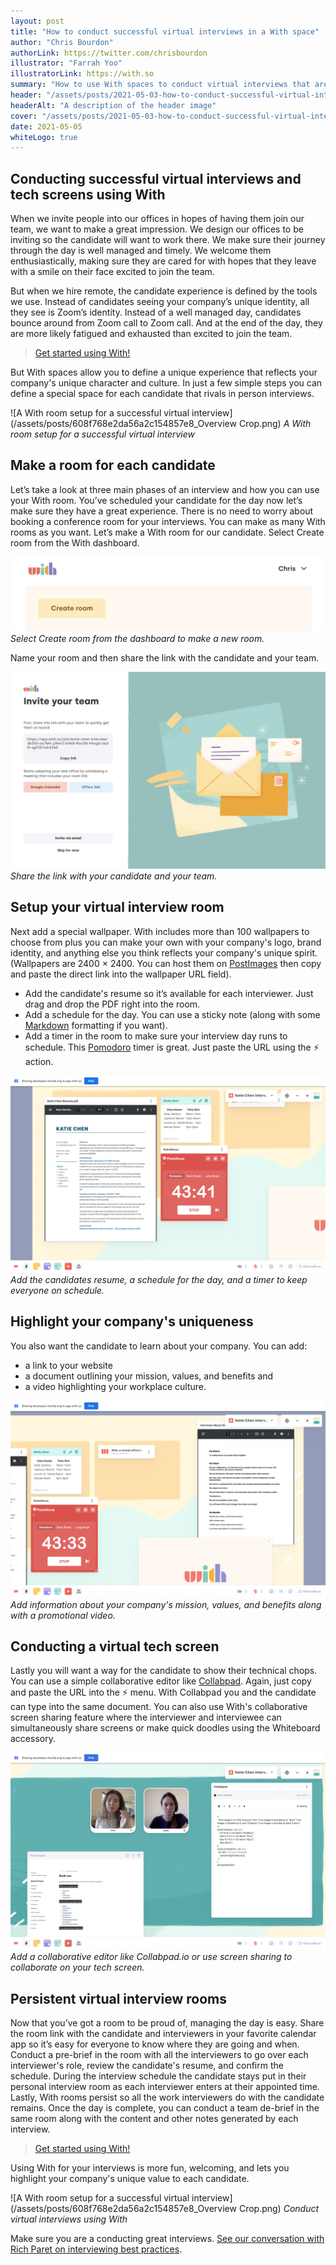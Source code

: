 ```yaml
---
layout: post
title: "How to conduct successful virtual interviews in a With space"
author: "Chris Bourdon"
authorLink: https://twitter.com/chrisbourdon
illustrator: "Farrah Yoo"
illustratorLink: https://with.so
summary: "How to use With spaces to conduct virtual interviews that are fun, engaging, and unique."
header: "/assets/posts/2021-05-03-how-to-conduct-successful-virtual-interviews-in-a-with-space.jpg"
headerAlt: "A description of the header image"
cover: "/assets/posts/2021-05-03-how-to-conduct-successful-virtual-interviews-in-a-with-space_cover.jpg"
date: 2021-05-05
whiteLogo: true
---
```


## Conducting successful virtual interviews and tech screens using With

When we invite people into our offices in hopes of having them join our team, we want to make a great impression. We design our offices to be inviting so the candidate will want to work there. We make sure their journey through the day is well managed and timely. We welcome them enthusiastically, making sure they are cared for with hopes that they leave with a smile on their face excited to join the team.

But when we hire remote, the candidate experience is defined by the tools we use. Instead of candidates seeing your company’s unique identity, all they see is Zoom’s identity. Instead of a well managed day, candidates bounce around from Zoom call to Zoom call. And at the end of the day, they are more likely fatigued and exhausted than excited to join the team.

> [Get started using With!](https://with.so/)

But With spaces allow you to define a unique experience that reflects your company's unique character and culture. In just a few simple steps you can define a special space for each candidate that rivals in person interviews.

![A With room setup for a successful virtual interview](/assets/posts/608f768e2da56a2c154857e8_Overview Crop.png) *A With room setup for a successful virtual interview*

## Make a room for each candidate

Let’s take a look at three main phases of an interview and how you can use your With room. You’ve scheduled your candidate for the day now let’s make sure they have a great experience. There is no need to worry about booking a conference room for your interviews. You can make as many With rooms as you want. Let’s make a With room for our candidate. Select Create room from the With dashboard.

![A button for creating a new With room.](/assets/posts/608f5e7b3d1ee7dab496ca12.png) *Select Create room from the dashboard to make a new room.*

Name your room and then share the link with the candidate and your team.

![An onboarding screen showing a box with a link inside, and an illustration of a mail with a letter inside. ](/assets/posts/608f5c6c5081fd0c06241c6f.png) *Share the link with your candidate and your team.*

## Setup your virtual interview room

Next add a special wallpaper. With includes more than 100 wallpapers to choose from plus you can make your own with your company's logo, brand identity, and anything else you think reflects your company's unique spirit. (Wallpapers are 2400 × 2400. You can host them on [PostImages](https://postimages.org/) then copy and paste the direct link into the wallpaper URL field).

- Add the candidate's resume so it’s available for each interviewer. Just drag and drop the PDF right into the room.
- Add a schedule for the day. You can use a sticky note (along with some [Markdown](https://www.markdownguide.org/cheat-sheet/) formatting if you want).
- Add a timer in the room to make sure your interview day runs to schedule. This [Pomodoro](https://pomofocus.io/) timer is great. Just paste the URL using the ⚡️ action.

![A With room showing the candidates resume, schedule, and a timer.](/assets/posts/608f60de524870344528ddbc.png) *Add the candidates resume, a schedule for the day, and a timer to keep everyone on schedule.*

## Highlight your company's uniqueness

You also want the candidate to learn about your company. You can add:
- a link to your website
- a document outlining your mission, values, and benefits and
- a video highlighting your workplace culture.

![A With room highlighting a document with the company's mission, values, and benefits, and a promotional video.](/assets/posts/608f61c6235a4cb699a4cb50.png) *Add information about your company's mission, values, and benefits along with a promotional video.*

## Conducting a virtual tech screen 

Lastly you will want a way for the candidate to show their technical chops. You can use a simple collaborative editor like [Collabpad](https://collabpad.io/). Again, just copy and paste the URL into the ⚡️ menu. With Collabpad you and the candidate can type into the same document. You can also use With's collaborative screen sharing feature where the interviewer and interviewee can simultaneously share screens or make quick doodles using the Whiteboard accessory.

![A With room highlighting two people having an interview with a collaborative editor showing a programming problem and a screen share showing some Javascript documentation.](/assets/posts/608f62505db20b28aa298dfe.png) *Add a collaborative editor like Collabpad.io or use screen sharing to collaborate on your tech screen.*

## Persistent virtual interview rooms 

Now that you’ve got a room to be proud of, managing the day is easy. Share the room link with the candidate and interviewers in your favorite calendar app so it’s easy for everyone to know where they are going and when. Conduct a pre-brief in the room with all the interviewers to go over each interviewer's role, review the candidate's resume, and confirm the schedule. During the interview schedule the candidate stays put in their personal interview room as each interviewer enters at their appointed time. Lastly, With rooms persist so all the work interviewers do with the candidate remains. Once the day is complete, you can conduct a team de-brief in the same room along with the content and other notes generated by each interview.

> [Get started using With!](https://with.so/)

Using With for your interviews is more fun, welcoming, and lets you highlight your company's unique value to each candidate.

![A With room setup for a successful virtual interview](/assets/posts/608f768e2da56a2c154857e8_Overview Crop.png) *Conduct virtual interviews using With*

Make sure you are a conducting great interviews. [See our conversation with Rich Paret on interviewing best practices](https://blog.with.so/posts/how-to-be-a-good-interviewer-q-a-with-former-twitter-vp-engineering).




